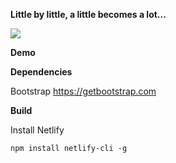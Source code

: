**Little by little, a little becomes a lot...**

[![](https://img.shields.io/badge/Donate-PayPal-green.svg)](https://www.paypal.com/donate?hosted_button_id=2U3RX3AMSYU9S)

**Demo**

**Dependencies**

Bootstrap https://getbootstrap.com

**Build**

Install Netlify

```
npm install netlify-cli -g
```

